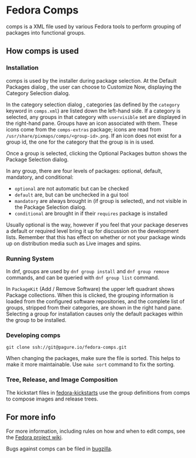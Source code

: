 # Fedora Comps #

comps is a XML file used by various Fedora tools to perform grouping of packages into functional groups.

## How comps is used ##

### Installation ###

comps is used by the installer during package selection. At the Default Packages dialog , the user can choose to Customize Now, displaying the Category Selection dialog.

In the category selection dialog , categories (as defined by the `category` keyword in `comps.xml`) are listed down the left-hand side. If a category is selected, any groups in that category with `uservisible` set are displayed in the right-hand pane. Groups have an icon associated with them. These icons come from the `comps-extras` package; icons are read from `/usr/share/pixmaps/comps/<group-id>.png`. If an icon does not exist for a group id, the one for the category that the group is in is used.


Once a group is selected, clicking the Optional Packages button shows the Package Selection dialog.


In any group, there are four levels of packages: optional, default, mandatory, and conditional:

 * `optional` are not automatic but can be checked
 * `default` are, but can be unchecked in a gui tool
 * `mandatory` are always brought in (if group is selected), and not visible in the Package Selection dialog.
 * `conditional` are brought in if their `requires` package is installed

Usually optional is the way, however if you feel that your package deserves a default or required level bring it up for discussion on the development lists. Remember that this has effect on whether or not your package winds up on distribution media such as Live images and spins.

### Running System ###

In dnf, groups are used by `dnf group install` and `dnf group remove` commands, and can be queried with `dnf group list` command.

In `PackageKit` (Add / Remove Software) the upper left quadrant shows Package collections.  When this is clicked, the grouping information is loaded from the configured software repositories, and the complete list of groups, stripped from their categories, are shown in the right hand pane. Selecting a group for installation causes only the default packages within the group to be installed.

### Developing comps ###

    git clone ssh://git@pagure.io/fedora-comps.git

When changing the packages, make sure the file is sorted. This helps to make it more maintainable. Use `make sort` command to fix the sorting.

### Tree, Release, and Image Composition ###

The kickstart files in [fedora-kickstarts](https://pagure.io/fedora-kickstarts.git) use the group definitions from comps to compose images and release trees.

## For more info ##

For more information, including rules on how and when to edit comps, see the [Fedora project wiki](https://fedoraproject.org/wiki/How_to_use_and_edit_comps.xml_for_package_groups).

Bugs against comps can be filed in [bugzilla](http://bugzilla.redhat.com/).
